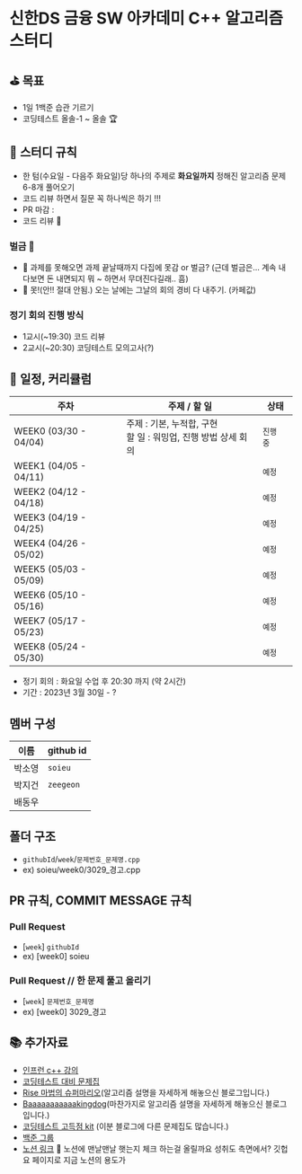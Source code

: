 # 신한DS 금융 SW 아카데미 C++ 알고리즘 스터디

## ⛳ 목표

-   1일 1백준 습관 기르기
-   코딩테스트 올솔-1 ~ 올솔 🏆

## 📜 스터디 규칙

-   한 텀(수요일 - 다음주 화요일)당 하나의 주제로 **화요일까지** 정해진 알고리즘 문제 6-8개 풀어오기
-   코드 리뷰 하면서 질문 꼭 하나씩은 하기 !!!
-   PR 마감 :
-   코드 리뷰 🤔

### 벌금 🤔
- 🤔 과제를 못해오면 과제 끝날때까지 다집에 못감 or 벌금? (근데 벌금은... 계속 내다보면 돈 내면되지 뭐 ~ 하면서 무뎌진다길래.. 흠)
- 🤔 못!(안!! 절대 안됨.) 오는 날에는 그날의 회의 경비 다 내주기. (카페값)

### 정기 회의 진행 방식

-   1교시(~19:30) 코드 리뷰
-   2교시(~20:30) 코딩테스트 모의고사(?)

## 📆 일정, 커리큘럼

| **주차**              | **주제 / 할 일**                                                  | **상태**  |
| --------------------- | ----------------------------------------------------------------- | --------- |
| WEEK0 (03/30 - 04/04) | 주제 : 기본, 누적합, 구현<br> 할 일 : 워밍업, 진행 방법 상세 회의 | `진행 중` |
| WEEK1 (04/05 - 04/11) |                                                                   | `예정`    |
| WEEK2 (04/12 - 04/18) |                                                                   | `예정`    |
| WEEK3 (04/19 - 04/25) |                                                                   | `예정`    |
| WEEK4 (04/26 - 05/02) |                                                                   | `예정`    |
| WEEK5 (05/03 - 05/09) |                                                                   | `예정`    |
| WEEK6 (05/10 - 05/16) |                                                                   | `예정`    |
| WEEK7 (05/17 - 05/23) |                                                                   | `예정`    |
| WEEK8 (05/24 - 05/30) |                                                                   | `예정`    |

-   정기 회의 : 화요일 수업 후 20:30 까지 (약 2시간)
-   기간 : 2023년 3월 30일 - ?

## 멤버 구성

| **이름** | **github id** |
| -------- | ------------- |
| 박소영   | `soieu`       |
| 박지건   | `zeegeon`     |
| 배동우   |               |

## 폴더 구조

-   `githubId`/`week`/`문제번호_문제명.cpp`
-   ex) soieu/week0/3029\_경고.cpp

## PR 규칙, COMMIT MESSAGE 규칙

### Pull Request

-   [`week`] `githubId`
-   ex) [week0] soieu

### Pull Request // 한 문제 풀고 올리기

-   [`week`] `문제번호_문제명`
-   ex) [week0] 3029\_경고

## 📚 추가자료

-   [인프런 c++ 강의](https://www.inflearn.com/course/10주완성-코딩테스트-큰돌#reviews)
-   [코딩테스트 대비 문제집](https://github.com/tony9402/baekjoon)
-   [Rise 마법의 슈퍼마리오](https://m.blog.naver.com/kks227)(알고리즘 설명을 자세하게 해놓으신 블로그입니다.)
-   [Baaaaaaaaaaakingdog](https://blog.encrypted.gg/)(마찬가지로 알고리즘 설명을 자세하게 해놓으신 블로그입니다.)
-   [코딩테스트 고득점 kit](https://covenant.tistory.com/145) (이분 블로그에 다른 문제집도 많습니다.)
-   [백준 그룹](https://www.acmicpc.net/group/17444)
-   [노션 링크](https://maroon-office-dea.notion.site/DS-SW-C-5892c113e16f4c7a9a3b7de4a1a0f1c9)
🤔 노션에 맨날맨날 햇는지 체크 하는걸 올릴까요 성취도 측면에서? 깃헙 요 페이지로 지금 노션의 용도가 
